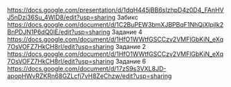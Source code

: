 https://docs.google.com/presentation/d/1dqH445jBB6sIzhpD4z0D4_FAnHVJ5nDzi36Su_4WlD8/edit?usp=sharing
Забикс https://docs.google.com/document/d/1C2BuPEW3bmXJBPBqF1NhQjXIpjlk2BnPDJN1P6dQ0lE/edit?usp=sharing
Задание 4 https://docs.google.com/document/d/1HfO1WWtfGSCCzv2VMFlGbKiN_eXq7OsVOFZ7HkCH8rI/edit?usp=sharing
Задание 2 https://docs.google.com/document/d/1HfO1WWtfGSCCzv2VMFlGbKiN_eXq7OsVOFZ7HkCH8rI/edit?usp=sharing
Задание 6 https://docs.google.com/document/d/17zS9s3VXL8JD-apopHWvRZKRn68GZLcfj7vH8ZeChzw/edit?usp=sharing

